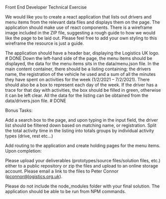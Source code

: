 Front End Developer Technical Exercise

We would like you to create a react application that lists out drivers and menu items from the relevant data files and displays them on the page. The application should make use of react components.
There is a wireframe image included in the ZIP file, suggesting a rough guide to how we would like the page to be laid out. Please feel free to add your own styling to this wireframe the resource is just a guide.

The application should have a header bar, displaying the Logistics UK logo. # DONE
Down the left-hand side of the page, the menu items should be displayed, the data for the menu items sits in the data/menu.json file.
In the main content container, there should be a listing containing; the drivers name, the registration of the vehicle he used and a sum of all the minutes they have spent on activities for the week (1/2/2021 – 7/2/2021). There should also be a box to represent each day of the week. If the driver has a trace for that day with activities, the box should be filled in green, otherwise it can be left clear.
All the data for the listing can be obtained from the data/drivers.json file. # DONE

Bonus Tasks:

Add a search box to the page, and upon typing in the input field, the driver list should be filtered down based on matching name, or registration.
Split the total activity time in the listing into totals groups by individual activity types (drive, rest etc...)

Add routing to the application and create holding pages for the menu items.
Upon completion:

Please upload your deliverables (prototypes/source files/solution files, etc.) either to a public repository or zip the files and upload to an online storage account. Please email a link to the files to Peter Connor (pconnor@logistics.org.uk).

Please do not include the node_modules folder with your final solution.
The application should be able to be run from NPM commands.
